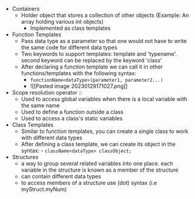 - Containers
	- Holder object that stores a collection of other objects (Example: An array holding various int objects)
		- Implemented as class templates 
- Function Templates
	- Pass data type as a parameter so that one would not have to write the same code for different data types
	- Two keywords to support templates: template and 'typename'. second keyword can be replaced by the keyword 'class'
	- After declaring a function template we can call it in other functions/templates with the following syntax:
		- `functionName<dataType>(parameter1, parameter2...)`
		- ![[Pasted image 20230129171027.png]] 
- Scope resolution operator ::
	- Used to access global variables when there is a local variable with the same name 
	- Used to define a function outside a class 
	- Used to access a class's static variables
- Class Templates
	- Similar to function templates, you can create a single class to work with different data types
	- After defining a class template, we can create its object in the syntax:
			- `className<dataType> classObject;`
- Structures
	- a way to group several related variables into one place. each variable in the structure is known as a member of the structure
	- can contain different data types
	- to access members of a structure use (dot) syntax (i.e myStruct.myNum)